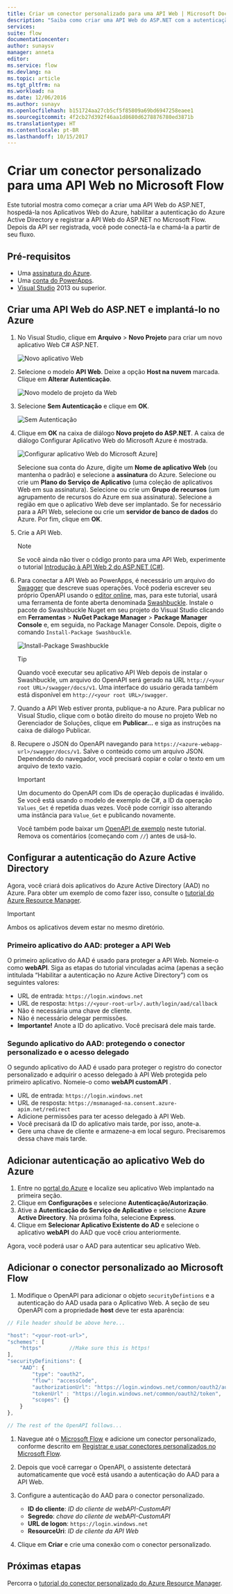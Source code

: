 ```yaml
---
title: Criar um conector personalizado para uma API Web | Microsoft Docs
description: "Saiba como criar uma API Web do ASP.NET com a autenticação do Azure Active Directory no Microsoft Flow."
services: 
suite: flow
documentationcenter: 
author: sunaysv
manager: anneta
editor: 
ms.service: flow
ms.devlang: na
ms.topic: article
ms.tgt_pltfrm: na
ms.workload: na
ms.date: 12/06/2016
ms.author: sunayv
ms.openlocfilehash: b151724aa27cb5cf5f85809a69bd6947258eaee1
ms.sourcegitcommit: 4f2cb27d392f46aa1d8680d6278876780ed3871b
ms.translationtype: HT
ms.contentlocale: pt-BR
ms.lasthandoff: 10/15/2017
---
```

# <a name="build-a-custom-connector-for-a-web-api-in-microsoft-flow"></a>Criar um conector personalizado para uma API Web no Microsoft Flow
Este tutorial mostra como começar a criar uma API Web do ASP.NET, hospedá-la nos Aplicativos Web do Azure, habilitar a autenticação do Azure Active Directory e registrar a API Web do ASP.NET no Microsoft Flow. Depois da API ser registrada, você pode conectá-la e chamá-la a partir de seu fluxo. 

## <a name="prerequisites"></a>Pré-requisitos
* Uma [assinatura do Azure](https://azure.microsoft.com/free/).
* Uma [conta do PowerApps](https://powerapps.microsoft.com).
* [Visual Studio](https://www.visualstudio.com/vs/) 2013 ou superior.

## <a name="create-an-aspnet-web-api-and-deploy-it-to-azure"></a>Criar uma API Web do ASP.NET e implantá-lo no Azure
1. No Visual Studio, clique em **Arquivo** > **Novo Projeto** para criar um novo aplicativo Web C# ASP.NET.
   
    ![Novo aplicativo Web](./media/customapi-web-api-tutorial/newwebapp.png)
2. Selecione o modelo **API Web**.  Deixe a opção **Host na nuvem** marcada.  Clique em **Alterar Autenticação**.
   
    ![Novo modelo de projeto da Web](./media/customapi-web-api-tutorial/new-web-api.png)
3. Selecione **Sem Autenticação** e clique em **OK**.
   
    ![Sem Autenticação](./media/customapi-web-api-tutorial/noauth.png)
4. Clique em **OK** na caixa de diálogo **Novo projeto do ASP.NET**.  A caixa de diálogo Configurar Aplicativo Web do Microsoft Azure é mostrada.
   
    ![Configurar aplicativo Web do Microsoft Azure](./media/customapi-web-api-tutorial/azure-publishing.png)]
   
    Selecione sua conta do Azure, digite um **Nome de aplicativo Web** (ou mantenha o padrão) e selecione a **assinatura** do Azure.  Selecione ou crie um **Plano do Serviço de Aplicativo** (uma coleção de aplicativos Web em sua assinatura).  Selecione ou crie um **Grupo de recursos** (um agrupamento de recursos do Azure em sua assinatura).  Selecione a região em que o aplicativo Web deve ser implantado.  Se for necessário para a API Web, selecione ou crie um **servidor de banco de dados** do Azure.  Por fim, clique em **OK**.
5. Crie a API Web.
   
   > [!NOTE]
   > Se você ainda não tiver o código pronto para uma API Web, experimente o tutorial [Introdução à API Web 2 do ASP.NET (C#)](http://www.asp.net/web-api/overview/getting-started-with-aspnet-web-api/tutorial-your-first-web-api).
   > 
   > 
6. Para conectar a API Web ao PowerApps, é necessário um arquivo do [Swagger](http://swagger.io/) que descreve suas operações.  Você poderia escrever seu próprio OpenAPI usando o [editor online](http://editor.swagger.io/), mas, para este tutorial, usará uma ferramenta de fonte aberta denominada [Swashbuckle](https://github.com/domaindrivendev/Swashbuckle/blob/master/README.md).  Instale o pacote do Swashbuckle Nuget em seu projeto do Visual Studio clicando em **Ferramentas** > **NuGet Package Manager** > **Package Manager Console** e, em seguida, no Package Manager Console. Depois, digite o comando `Install-Package Swashbuckle`.
   
    ![Install-Package Swashbuckle](./media/customapi-web-api-tutorial/swashbuckle-console.png)
   
   > [!TIP]
   > Quando você executar seu aplicativo API Web depois de instalar o Swashbuckle, um arquivo do OpenAPI será gerado na URL `http://<your root URL>/swagger/docs/v1`.  Uma interface do usuário gerada também está disponível em `http://<your root URL>/swagger`.
   > 
   > 
7. Quando a API Web estiver pronta, publique-a no Azure. Para publicar no Visual Studio, clique com o botão direito do mouse no projeto Web no Gerenciador de Soluções, clique em **Publicar...** e siga as instruções na caixa de diálogo Publicar.
8. Recupere o JSON do OpenAPI navegando para `https://<azure-webapp-url>/swagger/docs/v1`.  Salve o conteúdo como um arquivo JSON.  Dependendo do navegador, você precisará copiar e colar o texto em um arquivo de texto vazio.   
   
   > [!IMPORTANT]
   > Um documento do OpenAPI com IDs de operação duplicadas é inválido. Se você está usando o modelo de exemplo de C#, a ID da operação `Values_Get` é repetida duas vezes. Você pode corrigir isso alterando uma instância para `Value_Get` e publicando novamente.
   > 
   > Você também pode baixar um [OpenAPI de exemplo](http://pwrappssamples.blob.core.windows.net/samples/webAPI.json) neste tutorial. Remova os comentários (começando com `//`) antes de usá-lo.
   > 
   > 

## <a name="set-up-azure-active-directory-authentication"></a>Configurar a autenticação do Azure Active Directory
Agora, você criará dois aplicativos do Azure Active Directory (AAD) no Azure.  Para obter um exemplo de como fazer isso, consulte o [tutorial do Azure Resource Manager](customapi-azure-resource-manager-tutorial.md#enable-authentication-in-azure-active-directory).

> [!IMPORTANT]
> Ambos os aplicativos devem estar no mesmo diretório.
> 
> 

### <a name="first-aad-application-securing-the-web-api"></a>Primeiro aplicativo do AAD: proteger a API Web
O primeiro aplicativo do AAD é usado para proteger a API Web. Nomeie-o como **webAPI**.  Siga as etapas do tutorial vinculadas acima (apenas a seção intitulada “Habilitar a autenticação no Azure Active Directory”) com os seguintes valores:

* URL de entrada: `https://login.windows.net`
* URL de resposta: `https://<your-root-url>/.auth/login/aad/callback`
* Não é necessária uma chave de cliente.
* Não é necessário delegar permissões.
* **Importante!** Anote a ID do aplicativo.  Você precisará dele mais tarde.

### <a name="second-aad-application-securing-the-custom-connector-and-delegated-access"></a>Segundo aplicativo do AAD: protegendo o conector personalizado e o acesso delegado
O segundo aplicativo do AAD é usado para proteger o registro do conector personalizado e adquirir o acesso delegado à API Web protegida pelo primeiro aplicativo. Nomeie-o como **webAPI customAPI** .

* URL de entrada: `https://login.windows.net`
* URL de resposta: `https://msmanaged-na.consent.azure-apim.net/redirect`
* Adicione permissões para ter acesso delegado à API Web.
* Você precisará da ID do aplicativo mais tarde, por isso, anote-a.
* Gere uma chave de cliente e armazene-a em local seguro. Precisaremos dessa chave mais tarde.

## <a name="add-authentication-to-your-azure-web-app"></a>Adicionar autenticação ao aplicativo Web do Azure
1. Entre no [portal do Azure](https://portal.azure.com) e localize seu aplicativo Web implantado na primeira seção.
2. Clique em **Configurações** e selecione **Autenticação/Autorização**.
3. Ative a **Autenticação do Serviço de Aplicativo** e selecione **Azure Active Directory**.  Na próxima folha, selecione **Express**.  
4. Clique em **Selecionar Aplicativo Existente do AD** e selecione o aplicativo **webAPI** do AAD que você criou anteriormente.

Agora, você poderá usar o AAD para autenticar seu aplicativo Web.

## <a name="add-the-custom-connector-to-microsoft-flow"></a>Adicionar o conector personalizado ao Microsoft Flow
1. Modifique o OpenAPI para adicionar o objeto `securityDefintions` e a autenticação do AAD usada para o Aplicativo Web. A seção de seu OpenAPI com a propriedade **host** deve ter esta aparência:

```javascript
// File header should be above here...

"host": "<your-root-url>",
"schemes": [
    "https"         //Make sure this is https!
],
"securityDefinitions": {
    "AAD": {
        "type": "oauth2",
        "flow": "accessCode",
        "authorizationUrl": "https://login.windows.net/common/oauth2/authorize",
        "tokenUrl" : "https://login.windows.net/common/oauth2/token",
        "scopes": {}
    }
},

// The rest of the OpenAPI follows...
```

1. Navegue até o [Microsoft Flow](https://flow.powerapps.com) e adicione um conector personalizado, conforme descrito em [Registrar e usar conectores personalizados no Microsoft Flow](register-custom-api.md).
2. Depois que você carregar o OpenAPI, o assistente detectará automaticamente que você está usando a autenticação do AAD para a API Web.
3. Configure a autenticação do AAD para o conector personalizado.  
   
   * **ID do cliente**: *ID do cliente de webAPI-CustomAPI*
   * **Segredo**: *chave do cliente de webAPI-CustomAPI*
   * **URL de logon**: `https://login.windows.net`
   * **ResourceUri**: *ID de cliente da API Web*
4. Clique em **Criar** e crie uma conexão com o conector personalizado.

## <a name="next-steps"></a>Próximas etapas
Percorra o [tutorial do conector personalizado do Azure Resource Manager](customapi-azure-resource-manager-tutorial.md).


